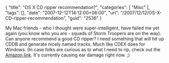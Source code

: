 {
	"title": "OS X CD ripper recommendation?",
	"categories": [
		"Misc"
	],
	"tags": [],
	"date": "2007-12-12T14:12:00+06:00",
	"url": "/2007/12/12/OS-X-CD-ripper-recommendation",
	"guid": "2536"
}

My Mac friends - who I thought were super-intelligent, have failed me yet again (you know who you are - squads of Storm Troopers are on the way). Can anyone recommend a good CD ripper? I need something that will hit up CDDB and generate nicely named tracks. Much like CDEX does for Windows. (In case folks are curious as to what I need to rip, check out the <a href="http://www.amazon.com/gp/product/B0000507CM/ref=wl_it_dp?ie=UTF8&coliid=I1MUWF4AM3GV4Z&colid=2TCL1D08EZEYE">Amazon link</a>. It's currently causing ear damage right now. ;)